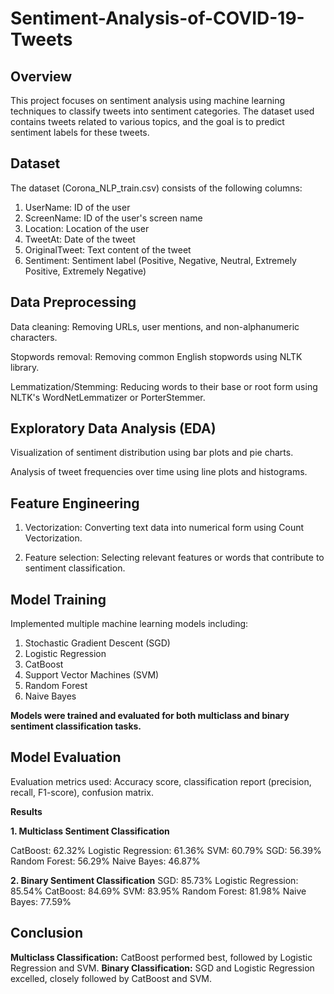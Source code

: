 # Sentiment-Analysis-of-COVID-19-Tweets

<h2>Overview</h2>

This project focuses on sentiment analysis using machine learning techniques to classify tweets into sentiment categories. The dataset used contains tweets related to various topics, and the goal is to predict sentiment labels for these tweets.

<h2>Dataset</h2>

The dataset (Corona_NLP_train.csv) consists of the following columns:

1. UserName: ID of the user
2. ScreenName: ID of the user's screen name
3. Location: Location of the user
4. TweetAt: Date of the tweet
5. OriginalTweet: Text content of the tweet
6. Sentiment: Sentiment label (Positive, Negative, Neutral, Extremely Positive, Extremely Negative)

<h2>Data Preprocessing</h2>

Data cleaning: Removing URLs, user mentions, and non-alphanumeric characters.

Stopwords removal: Removing common English stopwords using NLTK library.

Lemmatization/Stemming: Reducing words to their base or root form using NLTK's WordNetLemmatizer or PorterStemmer.

<h2>Exploratory Data Analysis (EDA)</h2>

Visualization of sentiment distribution using bar plots and pie charts.

Analysis of tweet frequencies over time using line plots and histograms.

<h2>Feature Engineering</h2>

1. Vectorization: Converting text data into numerical form using Count Vectorization.
  
2. Feature selection: Selecting relevant features or words that contribute to sentiment classification.
   
<h2>Model Training</h2>

Implemented multiple machine learning models including:

1. Stochastic Gradient Descent (SGD)
2. Logistic Regression
3. CatBoost
4. Support Vector Machines (SVM)
5. Random Forest
6. Naive Bayes

**Models were trained and evaluated for both multiclass and binary sentiment classification tasks.**

<h2>Model Evaluation</h2>

Evaluation metrics used: Accuracy score, classification report (precision, recall, F1-score), confusion matrix.

**Results**

**1. Multiclass Sentiment Classification**

CatBoost: 62.32%
Logistic Regression: 61.36%
SVM: 60.79%
SGD: 56.39%
Random Forest: 56.29%
Naive Bayes: 46.87%

**2. Binary Sentiment Classification**
SGD: 85.73%
Logistic Regression: 85.54%
CatBoost: 84.69%
SVM: 83.95%
Random Forest: 81.98%
Naive Bayes: 77.59%

<h2>Conclusion</h2>

**Multiclass Classification:** CatBoost performed best, followed by Logistic Regression and SVM.
**Binary Classification:** SGD and Logistic Regression excelled, closely followed by CatBoost and SVM.
